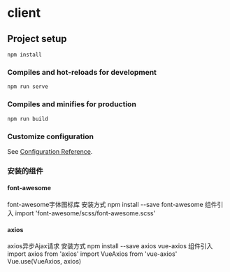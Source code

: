 # client

## Project setup
```
npm install
```

### Compiles and hot-reloads for development
```
npm run serve
```

### Compiles and minifies for production
```
npm run build
```

### Customize configuration
See [Configuration Reference](https://cli.vuejs.org/config/).

### 安装的组件

#### font-awesome
font-awesome字体图标库
安装方式
npm install --save font-awesome
组件引入
import 'font-awesome/scss/font-awesome.scss'

#### axios
axios异步Ajax请求
安装方式
npm install --save axios vue-axios
组件引入
import axios from 'axios'
import VueAxios from 'vue-axios'
Vue.use(VueAxios, axios)
